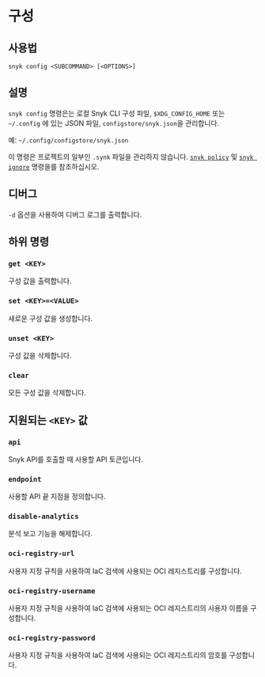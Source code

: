 # 구성

## 사용법

`snyk config <SUBCOMMAND> [<OPTIONS>]`

## 설명

`snyk config`  명령은는 로컬 Snyk CLI 구성 파일, `$XDG_CONFIG_HOME` 또는 `~/.config` 에 있는 JSON 파일, `configstore/snyk.json`을 관리합니다.

예: `~/.config/configstore/snyk.json`

이 명령은 프로젝트의 일부인 `.synk` 파일을 관리하지 않습니다.  [`snyk policy`](undefined-5.md) 및 [`snyk ignore`](undefined-4.md) 명령을를 참조하십시오.

## 디버그

`-d` 옵션을 사용하여 디버그 로그를 출력합니다.

## 하위 명령

### `get <KEY>`

구성 값을 출력합니다.

### `set <KEY>=<VALUE>`

새로운 구성 값을 생성합니다.

### `unset <KEY>`

구성 값을 삭제합니다.

### `clear`

모든 구성 값을 삭제합니다.

## 지원되는 `<KEY>` 값

### `api`

Snyk API를 호출할 때 사용할 API 토큰입니다.

### `endpoint`

사용할 API 끝 지점을 정의합니다.

### `disable-analytics`

분석 보고 기능을 해제합니다.

### `oci-registry-url`

사용자 지정 규칙을 사용하여 IaC 검색에 사용되는 OCI 레지스트리를 구성합니다.

### `oci-registry-username`

사용자 지정 규칙을 사용하여 IaC 검색에 사용되는 OCI 레지스트리의 사용자 이름을 구성합니다.

### `oci-registry-password`

사용자 지정 규칙을 사용하여 IaC 검색에 사용되는 OCI 레지스트리의 암호를 구성합니다.
